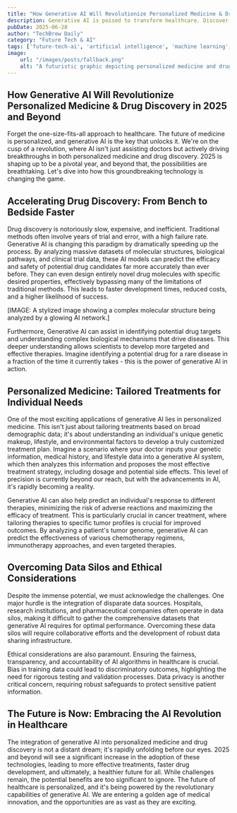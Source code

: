 ```yaml
---
title: "How Generative AI Will Revolutionize Personalized Medicine & Drug Discovery in 2025 and Beyond"
description: Generative AI is poised to transform healthcare. Discover how it's accelerating personalized medicine and drug discovery in 2025 and beyond.
pubDate: 2025-06-28
author: "TechBrew Daily"
category: "Future Tech & AI"
tags: ['future-tech-ai', 'artificial intelligence', 'machine learning', 'large language models', 'GPT-4o']
image:
    url: "/images/posts/fallback.png"
    alt: "A futuristic graphic depicting personalized medicine and drug discovery powered by generative AI, showing DNA strands intertwined with AI algorithms."
---
```


## How Generative AI Will Revolutionize Personalized Medicine & Drug Discovery in 2025 and Beyond

Forget the one-size-fits-all approach to healthcare.  The future of medicine is personalized, and generative AI is the key that unlocks it.  We're on the cusp of a revolution, where AI isn't just assisting doctors but actively driving breakthroughs in both personalized medicine and drug discovery.  2025 is shaping up to be a pivotal year, and beyond that, the possibilities are breathtaking.  Let's dive into how this groundbreaking technology is changing the game.


## Accelerating Drug Discovery: From Bench to Bedside Faster

Drug discovery is notoriously slow, expensive, and inefficient.  Traditional methods often involve years of trial and error, with a high failure rate.  Generative AI is changing this paradigm by dramatically speeding up the process.  By analyzing massive datasets of molecular structures, biological pathways, and clinical trial data, these AI models can predict the efficacy and safety of potential drug candidates far more accurately than ever before.  They can even design entirely novel drug molecules with specific desired properties, effectively bypassing many of the limitations of traditional methods. This leads to faster development times, reduced costs, and a higher likelihood of success.

[IMAGE: A stylized image showing a complex molecular structure being analyzed by a glowing AI network.]

Furthermore, Generative AI can assist in identifying potential drug targets and understanding complex biological mechanisms that drive diseases.  This deeper understanding allows scientists to develop more targeted and effective therapies.  Imagine identifying a potential drug for a rare disease in a fraction of the time it currently takes - this is the power of generative AI in action.


## Personalized Medicine: Tailored Treatments for Individual Needs

One of the most exciting applications of generative AI lies in personalized medicine. This isn't just about tailoring treatments based on broad demographic data; it's about understanding an individual's unique genetic makeup, lifestyle, and environmental factors to develop a truly customized treatment plan.  Imagine a scenario where your doctor inputs your genetic information, medical history, and lifestyle data into a generative AI system, which then analyzes this information and proposes the most effective treatment strategy, including dosage and potential side effects.  This level of precision is currently beyond our reach, but with the advancements in AI, it's rapidly becoming a reality.

Generative AI can also help predict an individual's response to different therapies, minimizing the risk of adverse reactions and maximizing the efficacy of treatment.  This is particularly crucial in cancer treatment, where tailoring therapies to specific tumor profiles is crucial for improved outcomes.  By analyzing a patient's tumor genome, generative AI can predict the effectiveness of various chemotherapy regimens, immunotherapy approaches, and even targeted therapies.


## Overcoming Data Silos and Ethical Considerations

Despite the immense potential, we must acknowledge the challenges. One major hurdle is the integration of disparate data sources.  Hospitals, research institutions, and pharmaceutical companies often operate in data silos, making it difficult to gather the comprehensive datasets that generative AI requires for optimal performance.  Overcoming these data silos will require collaborative efforts and the development of robust data sharing infrastructure.

Ethical considerations are also paramount.  Ensuring the fairness, transparency, and accountability of AI algorithms in healthcare is crucial.  Bias in training data could lead to discriminatory outcomes, highlighting the need for rigorous testing and validation processes.  Data privacy is another critical concern, requiring robust safeguards to protect sensitive patient information.


## The Future is Now: Embracing the AI Revolution in Healthcare

The integration of generative AI into personalized medicine and drug discovery is not a distant dream; it's rapidly unfolding before our eyes.  2025 and beyond will see a significant increase in the adoption of these technologies, leading to more effective treatments, faster drug development, and ultimately, a healthier future for all.  While challenges remain, the potential benefits are too significant to ignore.  The future of healthcare is personalized, and it's being powered by the revolutionary capabilities of generative AI.  We are entering a golden age of medical innovation, and the opportunities are as vast as they are exciting.